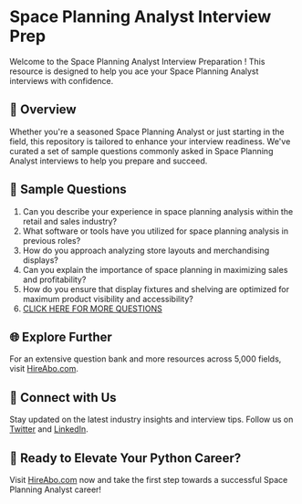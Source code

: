# Space Planning Analyst Interview Prep

Welcome to the Space Planning Analyst Interview Preparation ! This resource is designed to help you ace your Space Planning Analyst interviews with confidence.

## 🚀 Overview

Whether you're a seasoned Space Planning Analyst or just starting in the field, this repository is tailored to enhance your interview readiness. We've curated a set of sample questions commonly asked in Space Planning Analyst interviews to help you prepare and succeed.

## 📝 Sample Questions

1. Can you describe your experience in space planning analysis within the retail and sales industry?
2. What software or tools have you utilized for space planning analysis in previous roles?
3. How do you approach analyzing store layouts and merchandising displays?
4. Can you explain the importance of space planning in maximizing sales and profitability?
5. How do you ensure that display fixtures and shelving are optimized for maximum product visibility and accessibility?
6. [CLICK HERE FOR MORE QUESTIONS](https://hireabo.com/job/22_3_24/Space%20Planning%20Analyst)

## 🌐 Explore Further

For an extensive question bank and more resources across 5,000 fields, visit [HireAbo.com](https://www.hireabo.com).

## 📱 Connect with Us

Stay updated on the latest industry insights and interview tips. Follow us on [Twitter](https://twitter.com/hireabo) and [LinkedIn](https://www.linkedin.com/in/hire-abo-3609972a8/).

## 🚀 Ready to Elevate Your Python Career?

Visit [HireAbo.com](https://www.hireabo.com) now and take the first step towards a successful Space Planning Analyst career!